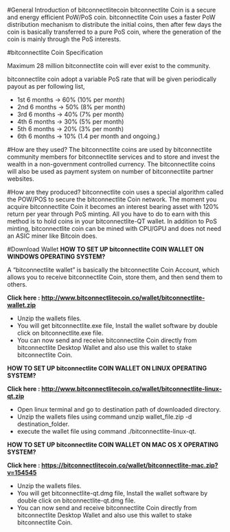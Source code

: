 #General Introduction of bitconnectlitecoin
bitconnectlite Coin is a secure and energy efficient PoW/PoS coin. bitconnectlite Coin uses a faster PoW distribution mechanism to distribute the initial coins, then after few days the coin is basically transferred to a pure PoS coin, where the generation of the coin is mainly through the PoS interests.

#bitconnectlite Coin Specification

Maximum 28 million bitconnectlite coin will ever exist to the community.

bitconnectlite coin adopt a variable PoS rate that will be given periodically payout as per following list,
- 1st 6 months -> 60% (10% per month)
- 2nd 6 months -> 50% (8% per month)
- 3rd 6 months -> 40% (7% per month)
- 4th 6 months -> 30% (5% per month)
- 5th 6 months -> 20% (3% per month)
- 6th 6 months -> 10% (1.4 per month and ongoing.)

#How are they used?
The bitconnectlite coins are used by bitconnectlite community members for bitconnectlite services and to store and invest the wealth in a non-government controlled currency. The bitconnectlite coins will also be used  as payment system on number of bitconnectlite partner websites.

#How are they produced?
bitconnectlite coin uses a special algorithm called the POW/POS to secure the bitconnectlite Coin network. The moment you acquire bitconnectlite Coin it becomes an interest bearing asset with 120% return per year through PoS minting. All you have to do to earn with this method is to hold coins in your bitconnectlite-QT wallet. In addition to PoS minting, bitconnectlite coin can be mined with CPU/GPU and does not need an ASIC miner like Bitcoin does.

#Download Wallet
<b>HOW TO SET UP bitconnectlite COIN WALLET ON WINDOWS OPERATING SYSTEM?</b>

A “bitconnectlite wallet” is basically the bitconnectlite Coin Account, which allows you to receive bitconnectlite Coin, store them, and then send them to others.

<b>Click here : http://www.bitconnectlitecoin.co/wallet/bitconnectlite-wallet.zip</b>
- Unzip the wallets files.
- You will get bitconnectlite.exe file, Install the wallet software by double click on bitconnectlite.exe file.
- You can now send and receive bitconnectlite Coin directly from bitconnectlite Desktop Wallet and also use this wallet to stake bitconnectlite Coin.

<b> HOW TO SET UP bitconnectlite COIN WALLET ON LINUX OPERATING SYSTEM?</b> 

<b>Click here : http://www.bitconnectlitecoin.co/wallet/bitconnectlite-linux-qt.zip</b>

- Open linux terminal and go to destination path of downloaded directory.
- Unzip the wallets files using command unzip wallet_file.zip -d destination_folder.
- execute the wallet file using command ./bitconnectlite-linux-qt.

<b>HOW TO SET UP bitconnectlite COIN WALLET ON MAC OS X OPERATING SYSTEM?</b>

<b>Click here : https://bitconnectlitecoin.co/wallet/bitconnectlite-mac.zip?v=154545</b>

- Unzip the wallets files.
- You will get bitconnectlite-qt.dmg file, Install the wallet software by double click on bitconnectlite-qt.dmg file.
- You can now send and receive bitconnectlite Coin directly from bitconnectlite Desktop Wallet and also use this wallet to stake bitconnectlite   Coin.



